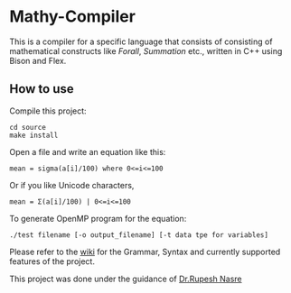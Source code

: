 # Mathy-Compiler

This is a compiler for a specific language that consists of consisting of mathematical constructs like _Forall_, _Summation_ etc., 
written in C++ using Bison and Flex.

## How to use

Compile this project:
```
cd source
make install
```

Open a file and write an equation like this:

```
mean = sigma(a[i]/100) where 0<=i<=100
```

Or if you like Unicode characters, 
```
mean = Σ(a[i]/100) | 0<=i<=100
```

To generate OpenMP program for the equation:
```
./test filename [-o output_filename] [-t data tpe for variables]
```

Please refer to the [wiki](https://github.com/adharshkamath/Mathy-Compiler/wiki) for the Grammar, Syntax and currently supported features of the project.

This project was done under the guidance of [Dr.Rupesh Nasre](https://www.cse.iitm.ac.in/~rupesh)